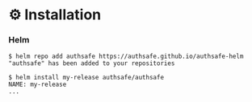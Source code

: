 # ⚙️ Installation

### Helm

```
$ helm repo add authsafe https://authsafe.github.io/authsafe-helm
"authsafe" has been added to your repositories

$ helm install my-release authsafe/authsafe
NAME: my-release
...
```
